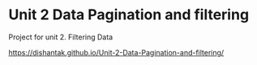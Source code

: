 # Unit 2 Data Pagination and filtering
 Project for unit 2. Filtering Data


https://dishantak.github.io/Unit-2-Data-Pagination-and-filtering/
